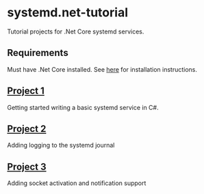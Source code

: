 # systemd.net-tutorial
Tutorial projects for .Net Core systemd services.

## Requirements

Must have .Net Core installed. See [here](https://www.microsoft.com/net/core) for installation instructions.

## [Project 1](Project1)

Getting started writing a basic systemd service in C#.

## [Project 2](Project2)

Adding logging to the systemd journal

## [Project 3](Project3)

Adding socket activation and notification support
